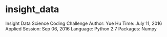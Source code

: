 # insight_data
Insight Data Science Coding Challenge 
Author: Yue Hu 
Time: July 11, 2016
Applied Session: Sep 06, 2016
Language: Python 2.7
Packages: Numpy 
